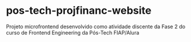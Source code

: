 # pos-tech-projfinanc-website
Projeto microfrontend desenvolvido como atividade discente da Fase 2 do curso de Frontend Engineering da Pós-Tech FIAP/Alura
